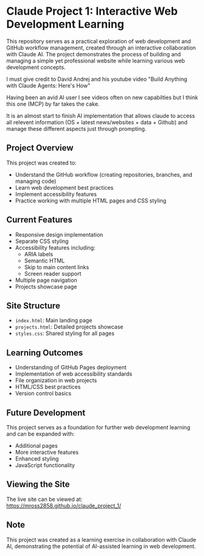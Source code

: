 # Claude Project 1: Interactive Web Development Learning

This repository serves as a practical exploration of web development and GitHub workflow management, created through an interactive collaboration with Claude AI. The project demonstrates the process of building and managing a simple yet professional website while learning various web development concepts.

I must give credit to David Andrej and his youtube video "Build Anything with Claude Agents: Here's How"

Having been an avid AI user I see videos often on new capabilties but I think this one (MCP) by far takes the cake.

It is an almost start to finish AI implementation that allows claude to access all relevent information (OS + latest news/websites + data + Github) and manage these different aspects just through prompting.

## Project Overview

This project was created to:
- Understand the GitHub workflow (creating repositories, branches, and managing code)
- Learn web development best practices
- Implement accessibility features
- Practice working with multiple HTML pages and CSS styling

## Current Features

- Responsive design implementation
- Separate CSS styling
- Accessibility features including:
  - ARIA labels
  - Semantic HTML
  - Skip to main content links
  - Screen reader support
- Multiple page navigation
- Projects showcase page

## Site Structure

- `index.html`: Main landing page
- `projects.html`: Detailed projects showcase
- `styles.css`: Shared styling for all pages

## Learning Outcomes

- Understanding of GitHub Pages deployment
- Implementation of web accessibility standards
- File organization in web projects
- HTML/CSS best practices
- Version control basics

## Future Development

This project serves as a foundation for further web development learning and can be expanded with:
- Additional pages
- More interactive features
- Enhanced styling
- JavaScript functionality

## Viewing the Site

The live site can be viewed at: https://mross2858.github.io/claude_project_1/

## Note

This project was created as a learning exercise in collaboration with Claude AI, demonstrating the potential of AI-assisted learning in web development.
